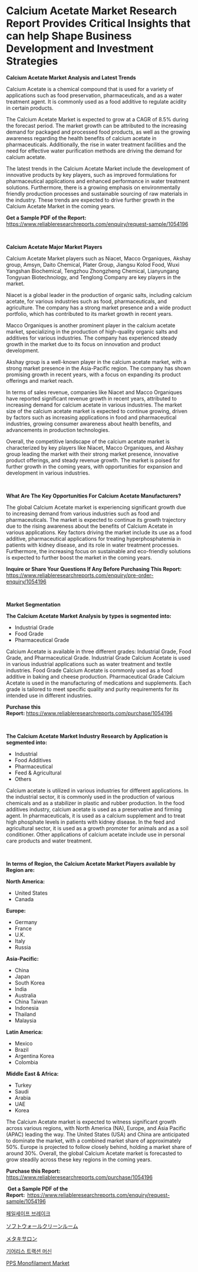 <p><h1>Calcium Acetate Market Research Report Provides Critical Insights that can help Shape Business Development and Investment Strategies</h1></p><p><strong>Calcium Acetate Market Analysis and Latest Trends</strong></p>
<p><p>Calcium Acetate is a chemical compound that is used for a variety of applications such as food preservation, pharmaceuticals, and as a water treatment agent. It is commonly used as a food additive to regulate acidity in certain products.</p><p>The Calcium Acetate Market is expected to grow at a CAGR of 8.5% during the forecast period. The market growth can be attributed to the increasing demand for packaged and processed food products, as well as the growing awareness regarding the health benefits of calcium acetate in pharmaceuticals. Additionally, the rise in water treatment facilities and the need for effective water purification methods are driving the demand for calcium acetate.</p><p>The latest trends in the Calcium Acetate Market include the development of innovative products by key players, such as improved formulations for pharmaceutical applications and enhanced performance in water treatment solutions. Furthermore, there is a growing emphasis on environmentally friendly production processes and sustainable sourcing of raw materials in the industry. These trends are expected to drive further growth in the Calcium Acetate Market in the coming years.</p></p>
<p><strong>Get a Sample PDF of the Report:&nbsp;</strong> <a href="https://www.reliableresearchreports.com/enquiry/request-sample/1054196">https://www.reliableresearchreports.com/enquiry/request-sample/1054196</a></p>
<p>&nbsp;</p>
<p><strong>Calcium Acetate Major Market Players</strong></p>
<p><p>Calcium Acetate Market players such as Niacet, Macco Organiques, Akshay group, Amsyn, Daito Chemical, Plater Group, Jiangsu Kolod Food, Wuxi Yangshan Biochemical, Tengzhou Zhongzheng Chemical, Lianyungang Tongyuan Biotechnology, and Tenglong Company are key players in the market.</p><p>Niacet is a global leader in the production of organic salts, including calcium acetate, for various industries such as food, pharmaceuticals, and agriculture. The company has a strong market presence and a wide product portfolio, which has contributed to its market growth in recent years.</p><p>Macco Organiques is another prominent player in the calcium acetate market, specializing in the production of high-quality organic salts and additives for various industries. The company has experienced steady growth in the market due to its focus on innovation and product development.</p><p>Akshay group is a well-known player in the calcium acetate market, with a strong market presence in the Asia-Pacific region. The company has shown promising growth in recent years, with a focus on expanding its product offerings and market reach.</p><p>In terms of sales revenue, companies like Niacet and Macco Organiques have reported significant revenue growth in recent years, attributed to increasing demand for calcium acetate in various industries. The market size of the calcium acetate market is expected to continue growing, driven by factors such as increasing applications in food and pharmaceutical industries, growing consumer awareness about health benefits, and advancements in production technologies.</p><p>Overall, the competitive landscape of the calcium acetate market is characterized by key players like Niacet, Macco Organiques, and Akshay group leading the market with their strong market presence, innovative product offerings, and steady revenue growth. The market is poised for further growth in the coming years, with opportunities for expansion and development in various industries.</p></p>
<p>&nbsp;</p>
<p><strong>What Are The Key Opportunities For Calcium Acetate Manufacturers?</strong></p>
<p><p>The global Calcium Acetate market is experiencing significant growth due to increasing demand from various industries such as food and pharmaceuticals. The market is expected to continue its growth trajectory due to the rising awareness about the benefits of Calcium Acetate in various applications. Key factors driving the market include its use as a food additive, pharmaceutical applications for treating hyperphosphatemia in patients with kidney disease, and its role in water treatment processes. Furthermore, the increasing focus on sustainable and eco-friendly solutions is expected to further boost the market in the coming years.</p></p>
<p><strong>Inquire or Share Your Questions If Any Before Purchasing This Report:</strong> <a href="https://www.reliableresearchreports.com/enquiry/pre-order-enquiry/1054196">https://www.reliableresearchreports.com/enquiry/pre-order-enquiry/1054196</a></p>
<p>&nbsp;</p>
<p><strong>Market Segmentation</strong></p>
<p><strong>The Calcium Acetate Market Analysis by types is segmented into:</strong></p>
<p><ul><li>Industrial Grade</li><li>Food Grade</li><li>Pharmaceutical Grade</li></ul></p>
<p><p>Calcium Acetate is available in three different grades: Industrial Grade, Food Grade, and Pharmaceutical Grade. Industrial Grade Calcium Acetate is used in various industrial applications such as water treatment and textile industries. Food Grade Calcium Acetate is commonly used as a food additive in baking and cheese production. Pharmaceutical Grade Calcium Acetate is used in the manufacturing of medications and supplements. Each grade is tailored to meet specific quality and purity requirements for its intended use in different industries.</p></p>
<p><strong>Purchase this Report:&nbsp;</strong><a href="https://www.reliableresearchreports.com/purchase/1054196">https://www.reliableresearchreports.com/purchase/1054196</a></p>
<p>&nbsp;</p>
<p><strong>The Calcium Acetate Market Industry Research by Application is segmented into:</strong></p>
<p><ul><li>Industrial</li><li>Food Additives</li><li>Pharmaceutical</li><li>Feed & Agricultural</li><li>Others</li></ul></p>
<p><p>Calcium acetate is utilized in various industries for different applications. In the industrial sector, it is commonly used in the production of various chemicals and as a stabilizer in plastic and rubber production. In the food additives industry, calcium acetate is used as a preservative and firming agent. In pharmaceuticals, it is used as a calcium supplement and to treat high phosphate levels in patients with kidney disease. In the feed and agricultural sector, it is used as a growth promoter for animals and as a soil conditioner. Other applications of calcium acetate include use in personal care products and water treatment.</p></p>
<p>&nbsp;</p>
<p><strong>In terms of Region, the Calcium Acetate Market Players available by Region are:</strong></p>
<p>
    <p> <strong> North America: </strong>
        <ul>
            <li>United States</li>
            <li>Canada</li>
        </ul>
        </p> 
    <p> <strong> Europe: </strong>
        <ul>
            <li>Germany</li>
            <li>France</li>
            <li>U.K.</li>
            <li>Italy</li>
            <li>Russia</li>
        </ul>
        </p> 
    <p> <strong> Asia-Pacific: </strong>
        <ul>
            <li>China</li>
            <li>Japan</li>
            <li>South Korea</li>
            <li>India</li>
            <li>Australia</li>
            <li>China Taiwan</li>
            <li>Indonesia</li>
            <li>Thailand</li>
            <li>Malaysia</li>
        </ul>
        </p> 
    <p> <strong> Latin America: </strong>
        <ul>
            <li>Mexico</li>
            <li>Brazil</li>
            <li>Argentina Korea</li>
            <li>Colombia</li>
        </ul>
        </p> 
    <p> <strong> Middle East & Africa: </strong>
        <ul>
            <li>Turkey</li>
            <li>Saudi</li>
            <li>Arabia</li>
            <li>UAE</li>
            <li>Korea</li>
        </ul>
    </p>
    </p>
<p><p>The Calcium Acetate market is expected to witness significant growth across various regions, with North America (NA), Europe, and Asia Pacific (APAC) leading the way. The United States (USA) and China are anticipated to dominate the market, with a combined market share of approximately 50%. Europe is projected to follow closely behind, holding a market share of around 30%. Overall, the global Calcium Acetate market is forecasted to grow steadily across these key regions in the coming years.</p></p>
<p><strong>Purchase this Report: </strong><a href="https://www.reliableresearchreports.com/purchase/1054196">https://www.reliableresearchreports.com/purchase/1054196</a></p>
<p>&nbsp;<strong>Get a Sample PDF of the Report:&nbsp;&nbsp;</strong><a href="https://www.reliableresearchreports.com/enquiry/request-sample/1054196">https://www.reliableresearchreports.com/enquiry/request-sample/1054196</a></p>
<p><strong></strong></p>
<p><p><a href="https://medium.com/@emmettsaynford43546/quot-%EB%B6%88%EC%8B%A0%EB%A2%B0%EB%8F%84-%EB%B0%A9%EC%A7%80-%EB%B8%8C%EB%A0%88%EC%9D%B4%ED%81%AC-%EC%8B%9C%EC%9E%A5%EC%9D%80-%EC%8B%9C%EC%9E%A5-%EC%A0%90%EC%9C%A0%EC%9C%A8-%EC%8B%9C%EC%9E%A5-%EB%8F%99%ED%96%A5-%EB%B0%8F-%EC%8B%9C%EC%9E%A5-%EC%84%B1%EC%9E%A5%EC%97%90-%EB%8C%80%ED%95%9C-%EC%A0%95%EB%B3%B4%EB%A5%BC-%EC%A0%9C%EA%B3%B5%ED%95%A9%EB%8B%88%EB%8B%A4-quot-e5e48ca5f534">페일세이프 브레이크</a></p><p><a href="https://medium.com/@novastamm2023/%E3%82%BD%E3%83%95%E3%83%88%E3%82%A6%E3%82%A9%E3%83%BC%E3%83%AB%E3%82%AF%E3%83%AA%E3%83%BC%E3%83%B3%E3%83%AB%E3%83%BC%E3%83%A0%E5%B8%82%E5%A0%B4%E5%88%86%E6%9E%90-%E3%81%9D%E3%81%AEcagr-%E5%B8%82%E5%A0%B4%E3%82%BB%E3%82%B0%E3%83%A1%E3%83%B3%E3%83%86%E3%83%BC%E3%82%B7%E3%83%A7%E3%83%B3-%E3%81%8A%E3%82%88%E3%81%B3%E3%82%B0%E3%83%AD%E3%83%BC%E3%83%90%E3%83%AB%E7%94%A3%E6%A5%AD%E6%A6%82%E8%A6%81-be13d92c0aed">ソフトウォールクリーンルーム</a></p><p><a href="https://medium.com/@novastamm2023/%E3%83%A1%E3%82%BF%E3%82%AD%E3%82%B5%E3%83%AD%E3%83%B3%E5%B8%82%E5%A0%B4-%E3%82%BF%E3%82%A4%E3%83%97-%E7%94%A8%E9%80%94-%E5%9C%B0%E7%90%86%E3%81%AB%E3%82%88%E3%82%8B%E5%8C%85%E6%8B%AC%E7%9A%84%E8%A9%95%E4%BE%A1-0e0d7f52a987">メタキサロン</a></p><p><a href="https://medium.com/@emmettsaynford43546/%EA%B8%B0%EC%96%B4%EB%A6%AC%EC%8A%A4-%EC%A0%84%EB%8F%99%EA%B8%B0-%EC%8B%9C%EC%9E%A5-%EC%84%B1%EA%B3%B5%EC%A0%81%EC%9D%B8-%EB%B9%84%EC%A6%88%EB%8B%88%EC%8A%A4-%EC%A0%84%EB%9E%B5%EC%9D%98-%ED%95%B5%EC%8B%AC-%EC%98%88%EC%83%81%EC%B9%98-2031%EA%B9%8C%EC%A7%80-dea027e67f5a">기어리스 트랙션 머신</a></p><p><a href="https://github.com/RichRobinson5/Market-Research-Report-List-4/blob/main/pps-monofilament-market.md">PPS Monofilament Market</a></p></p>